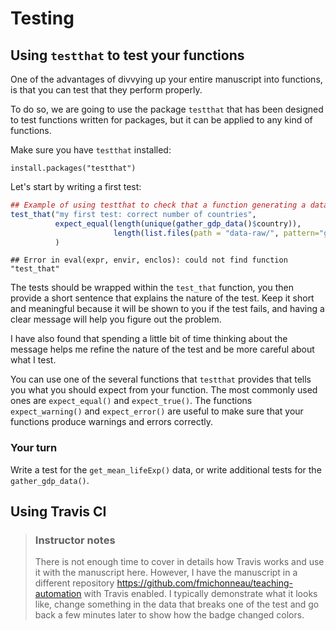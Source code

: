 # Testing


## Using `testthat` to test your functions

One of the advantages of divvying up your entire manuscript into functions, is
that you can test that they perform properly.

To do so, we are going to use the package `testthat` that has been designed to
test functions written for packages, but it can be applied to any kind of
functions.

Make sure you have `testthat` installed:

`install.packages("testthat")`

Let's start by writing a first test:


```r
## Example of using testthat to check that a function generating a dataset works as expected.
test_that("my first test: correct number of countries",
          expect_equal(length(unique(gather_gdp_data()$country)),
                       length(list.files(path = "data-raw/", pattern="gdp-percapita\\.csv$")))
          )
```

```
## Error in eval(expr, envir, enclos): could not find function "test_that"
```

The tests should be wrapped within the `test_that` function, you then provide a
short sentence that explains the nature of the test. Keep it short and
meaningful because it will be shown to you if the test fails, and having a clear
message will help you figure out the problem.

I have also found that spending a little bit of time thinking about the message
helps me refine the nature of the test and be more careful about what I test.

You can use one of the several functions that `testthat` provides that tells you
what you should expect from your function. The most commonly used ones are
`expect_equal()` and `expect_true()`. The functions `expect_warning()` and
`expect_error()` are useful to make sure that your functions produce warnings
and errors correctly.

### Your turn

Write a test for the `get_mean_lifeExp()` data, or write additional tests for
the `gather_gdp_data()`.

## Using Travis CI

> ### Instructor notes
>
> There is not enough time to cover in details how Travis works and use it with
> the manuscript here. However, I have the manuscript in a different repository
> https://github.com/fmichonneau/teaching-automation with Travis enabled. I
> typically demonstrate what it looks like, change something in the data that
> breaks one of the test and go back a few minutes later to show how the badge
> changed colors.
